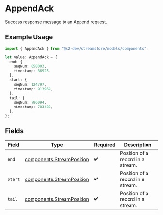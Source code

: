 # AppendAck

Success response message to an Append request.

## Example Usage

```typescript
import { AppendAck } from "@s2-dev/streamstore/models/components";

let value: AppendAck = {
  end: {
    seqNum: 858003,
    timestamp: 86925,
  },
  start: {
    seqNum: 124797,
    timestamp: 913959,
  },
  tail: {
    seqNum: 786094,
    timestamp: 783488,
  },
};
```

## Fields

| Field                                                                  | Type                                                                   | Required                                                               | Description                                                            |
| ---------------------------------------------------------------------- | ---------------------------------------------------------------------- | ---------------------------------------------------------------------- | ---------------------------------------------------------------------- |
| `end`                                                                  | [components.StreamPosition](../../models/components/streamposition.md) | :heavy_check_mark:                                                     | Position of a record in a stream.                                      |
| `start`                                                                | [components.StreamPosition](../../models/components/streamposition.md) | :heavy_check_mark:                                                     | Position of a record in a stream.                                      |
| `tail`                                                                 | [components.StreamPosition](../../models/components/streamposition.md) | :heavy_check_mark:                                                     | Position of a record in a stream.                                      |